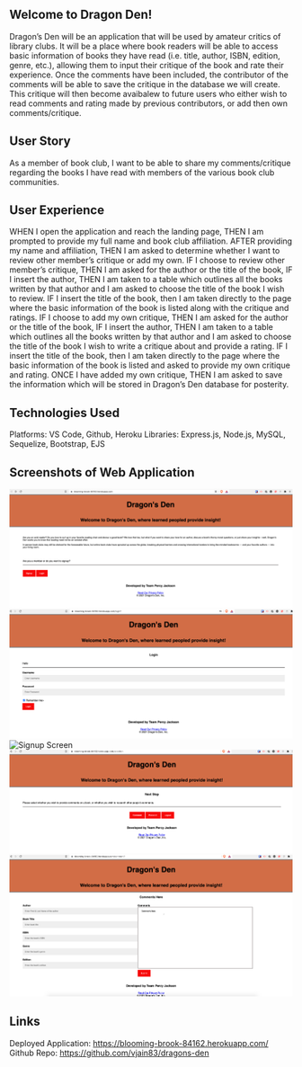 ## Welcome to Dragon Den!
Dragon’s Den will be an application that will be used by amateur critics of library clubs. It will be a place where book readers will be able to access basic information of books they have read (i.e. title, author, ISBN, edition, genre, etc.), allowing them to input their critique of the book and rate their experience. Once the comments have been included, the contributor of the comments will be able to save the critique in the database we will create. This critique will then become avaibalew to future users who either wish to read comments and rating made by previous contributors, or add then own comments/critique.

## User Story
As a member of book club, I want to be able to share my comments/critique regarding the books I have read with members of the various book club communities.

## User Experience
WHEN I open the application and reach the landing page,
THEN I am prompted to provide my full name and book club affiliation.
AFTER providing my name and affiliation,
THEN I am asked to determine whether I want to review other member’s critique or add my own.
IF I choose to review other member’s critique,
THEN I am asked for the author or the title of the book,
IF I insert the author,
THEN I am taken to a table which outlines all the books written by that author and I am asked to choose the title of the book I wish to review.
IF I insert the title of the book, then I am taken directly to the page where the basic information of the book is listed along with the critique and ratings.
IF I choose to add my own critique,
THEN I am asked for the author or the title of the book,
IF I insert the author,
THEN I am taken to a table which outlines all the books written by that author and I am asked to choose the title of the book I wish to write a critique about and provide a rating.
IF I insert the title of the book, then I am taken directly to the page where the basic information of the book is listed and asked to provide my own critique and rating.
ONCE I have added my own critique,
THEN I am asked to save the information which will be stored in Dragon’s Den database for posterity.


## Technologies Used
Platforms: VS Code, Github, Heroku
Libraries: Express.js, Node.js, MySQL, Sequelize, Bootstrap, EJS


## Screenshots of Web Application
![Home Page](./assets/images/home-page.png)
![Login Screen](./assets/images/login-page.png)
![Signup Screen](./assets/images/signup-page.png)
![Comment Page](./assets/images/comment.png)
![Book Comment Page](./assets/images/comment-1.png)


## Links
Deployed Application: https://blooming-brook-84162.herokuapp.com/
Github Repo: https://github.com/vjain83/dragons-den


